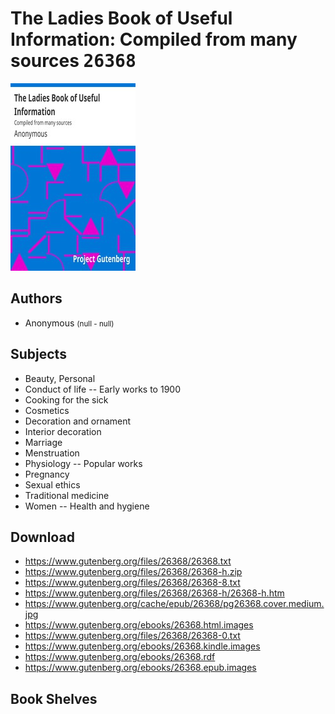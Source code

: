 # The Ladies Book of Useful Information: Compiled from many sources <kbd>26368</kbd>

![](./cover.medium.jpg "")

## Authors


 - Anonymous <small>(null - null)</small>

## Subjects


 - Beauty, Personal
 - Conduct of life -- Early works to 1900
 - Cooking for the sick
 - Cosmetics
 - Decoration and ornament
 - Interior decoration
 - Marriage
 - Menstruation
 - Physiology -- Popular works
 - Pregnancy
 - Sexual ethics
 - Traditional medicine
 - Women -- Health and hygiene

## Download


 - https://www.gutenberg.org/files/26368/26368.txt
 - https://www.gutenberg.org/files/26368/26368-h.zip
 - https://www.gutenberg.org/files/26368/26368-8.txt
 - https://www.gutenberg.org/files/26368/26368-h/26368-h.htm
 - https://www.gutenberg.org/cache/epub/26368/pg26368.cover.medium.jpg
 - https://www.gutenberg.org/ebooks/26368.html.images
 - https://www.gutenberg.org/files/26368/26368-0.txt
 - https://www.gutenberg.org/ebooks/26368.kindle.images
 - https://www.gutenberg.org/ebooks/26368.rdf
 - https://www.gutenberg.org/ebooks/26368.epub.images

## Book Shelves


